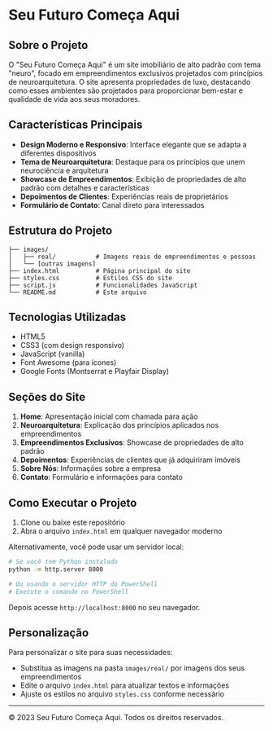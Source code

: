 # Seu Futuro Começa Aqui

## Sobre o Projeto

O "Seu Futuro Começa Aqui" é um site imobiliário de alto padrão com tema "neuro", focado em empreendimentos exclusivos projetados com princípios de neuroarquitetura. O site apresenta propriedades de luxo, destacando como esses ambientes são projetados para proporcionar bem-estar e qualidade de vida aos seus moradores.

## Características Principais

- **Design Moderno e Responsivo**: Interface elegante que se adapta a diferentes dispositivos
- **Tema de Neuroarquitetura**: Destaque para os princípios que unem neurociência e arquitetura
- **Showcase de Empreendimentos**: Exibição de propriedades de alto padrão com detalhes e características
- **Depoimentos de Clientes**: Experiências reais de proprietários
- **Formulário de Contato**: Canal direto para interessados

## Estrutura do Projeto

```
├── images/
│   ├── real/           # Imagens reais de empreendimentos e pessoas
│   └── [outras imagens]
├── index.html          # Página principal do site
├── styles.css          # Estilos CSS do site
├── script.js           # Funcionalidades JavaScript
└── README.md           # Este arquivo
```

## Tecnologias Utilizadas

- HTML5
- CSS3 (com design responsivo)
- JavaScript (vanilla)
- Font Awesome (para ícones)
- Google Fonts (Montserrat e Playfair Display)

## Seções do Site

1. **Home**: Apresentação inicial com chamada para ação
2. **Neuroarquitetura**: Explicação dos princípios aplicados nos empreendimentos
3. **Empreendimentos Exclusivos**: Showcase de propriedades de alto padrão
4. **Depoimentos**: Experiências de clientes que já adquiriram imóveis
5. **Sobre Nós**: Informações sobre a empresa
6. **Contato**: Formulário e informações para contato

## Como Executar o Projeto

1. Clone ou baixe este repositório
2. Abra o arquivo `index.html` em qualquer navegador moderno

Alternativamente, você pode usar um servidor local:

```bash
# Se você tem Python instalado
python -m http.server 8000

# Ou usando o servidor HTTP do PowerShell
# Execute o comando no PowerShell
```

Depois acesse `http://localhost:8000` no seu navegador.

## Personalização

Para personalizar o site para suas necessidades:

- Substitua as imagens na pasta `images/real/` por imagens dos seus empreendimentos
- Edite o arquivo `index.html` para atualizar textos e informações
- Ajuste os estilos no arquivo `styles.css` conforme necessário


---

&copy; 2023 Seu Futuro Começa Aqui. Todos os direitos reservados.
